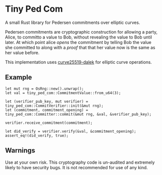 # Tiny Ped Com

A small Rust library for Pedersen commitments over elliptic curves.

Pedersen commitments are cryptographic construction for allowing a party, Alice, to committo a value to Bob, without revealing the value to Bob until later. At which point alice _opens_ the commitment by telling Bob the value she committed to along with a _proof_ that that her value now is the same as her value before.

This implementation uses [curve25519-dalek](https://github.com/dalek-cryptography/curve25519-dalek) for elliptic curve operations.

## Example

```
let mut rng = OsRng::new().unwrap();
let val = tiny_ped_com::CommitmentValue::from_u64(3);

let (verifier_pub_key, mut verifier) = tiny_ped_com::CommitVerifier::init(&mut rng);
let (commitment, commitment_opening) = tiny_ped_com::Committer::commit(&mut rng, &val, &verifier_pub_key);

verifier.receive_commitment(commitment);

let did_verify = verifier.verify(&val, &commitment_opening);
assert_eq!(did_verify, true);
```

## Warnings

Use at your own risk. This cryptography code is un-audited and extremely likely to have security bugs. It is not recommended for use of any kind.

